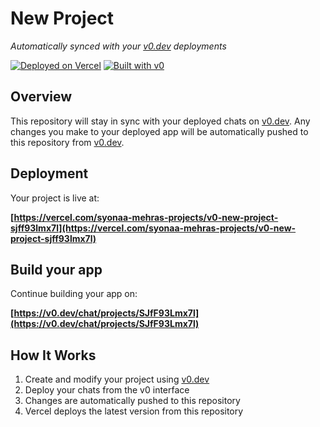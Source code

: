 # New Project

*Automatically synced with your [v0.dev](https://v0.dev) deployments*

[![Deployed on Vercel](https://img.shields.io/badge/Deployed%20on-Vercel-black?style=for-the-badge&logo=vercel)](https://vercel.com/syonaa-mehras-projects/v0-new-project-sjff93lmx7l)
[![Built with v0](https://img.shields.io/badge/Built%20with-v0.dev-black?style=for-the-badge)](https://v0.dev/chat/projects/SJfF93Lmx7l)

## Overview

This repository will stay in sync with your deployed chats on [v0.dev](https://v0.dev).
Any changes you make to your deployed app will be automatically pushed to this repository from [v0.dev](https://v0.dev).

## Deployment

Your project is live at:

**[https://vercel.com/syonaa-mehras-projects/v0-new-project-sjff93lmx7l](https://vercel.com/syonaa-mehras-projects/v0-new-project-sjff93lmx7l)**

## Build your app

Continue building your app on:

**[https://v0.dev/chat/projects/SJfF93Lmx7l](https://v0.dev/chat/projects/SJfF93Lmx7l)**

## How It Works

1. Create and modify your project using [v0.dev](https://v0.dev)
2. Deploy your chats from the v0 interface
3. Changes are automatically pushed to this repository
4. Vercel deploys the latest version from this repository